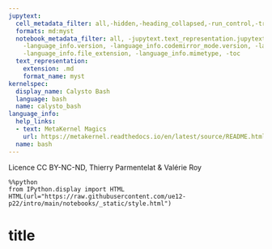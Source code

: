 ```yaml
---
jupytext:
  cell_metadata_filter: all,-hidden,-heading_collapsed,-run_control,-trusted
  formats: md:myst
  notebook_metadata_filter: all, -jupytext.text_representation.jupytext_version, -jupytext.text_representation.format_version,
    -language_info.version, -language_info.codemirror_mode.version, -language_info.codemirror_mode,
    -language_info.file_extension, -language_info.mimetype, -toc
  text_representation:
    extension: .md
    format_name: myst
kernelspec:
  display_name: Calysto Bash
  language: bash
  name: calysto_bash
language_info:
  help_links:
  - text: MetaKernel Magics
    url: https://metakernel.readthedocs.io/en/latest/source/README.html
  name: bash
---
```


Licence CC BY-NC-ND, Thierry Parmentelat & Valérie Roy

```{code-cell}
%%python
from IPython.display import HTML
HTML(url="https://raw.githubusercontent.com/ue12-p22/intro/main/notebooks/_static/style.html")
```

# title
